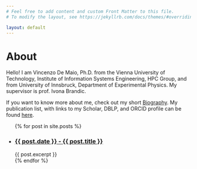 ```yaml
---
# Feel free to add content and custom Front Matter to this file.
# To modify the layout, see https://jekyllrb.com/docs/themes/#overriding-theme-defaults

layout: default
---
```

# About

Hello! I am Vincenzo De Maio, Ph.D. from the Vienna University of Technology, Institute of Information Systems Engineering, HPC Group, and from University of Innsbruck, Department of Experimental Physics. My supervisor is prof. Ivona Brandic.

If you want to know more about me, check out my short [Biography](/bio/). My publication list, with links to my Scholar, DBLP, and ORCID profile can be found [here](/publications/).

<ul>
  {% for post in site.posts %}
    <li>
      <h3><a href="{{ post.url }}">{{ post.date }} - {{ post.title }}</a></h3>
      {{ post.excerpt }}
    </li>
  {% endfor %}
</ul>
